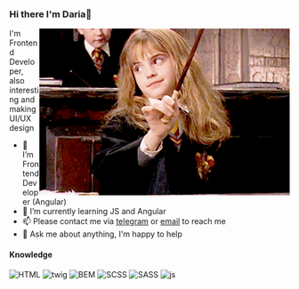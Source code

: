 ### Hi there I'm Daria👋

<img align="right" alt="GIF" src="https://raw.githubusercontent.com/dariathehuman/dariathehuman/master/Hermione.gif" width="450" />

I'm Frontend Developer, also interesting and making UI/UX design


- 🔭 I’m Frontend Developer (Angular)
- 🌱 I’m currently learning JS and Angular
- 📫 Please contact me via [telegram](https://t.me/daria_nab) or [email](mailto:dariawebpro@gmail.com) to reach me
- 💬 Ask me about anything, I'm happy to help

#### Knowledge

![HTML](https://img.shields.io/badge/-HTML-brightgreen) ![twig](https://img.shields.io/badge/-twig-green) ![BEM](https://img.shields.io/badge/-BEM-blue) ![SCSS](https://img.shields.io/badge/-SCSS-red) ![SASS](https://img.shields.io/badge/-sass-critical) ![js](https://img.shields.io/badge/-JS-yellow) 
